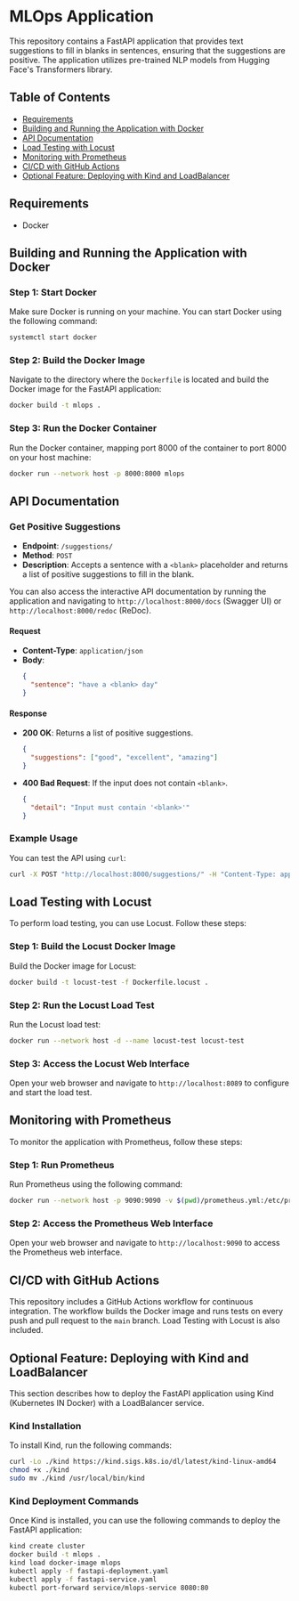 # MLOps Application

This repository contains a FastAPI application that provides text suggestions to fill in blanks in sentences, ensuring that the suggestions are positive. The application utilizes pre-trained NLP models from Hugging Face's Transformers library.

## Table of Contents

- [Requirements](#requirements)
- [Building and Running the Application with Docker](#building-and-running-the-application-with-docker)
- [API Documentation](#api-documentation)
- [Load Testing with Locust](#load-testing-with-locust)
- [Monitoring with Prometheus](#monitoring-with-prometheus)
- [CI/CD with GitHub Actions](#cicd-with-github-actions)
- [Optional Feature: Deploying with Kind and LoadBalancer](#optional-feature-deploying-with-kind-and-loadbalancer)

## Requirements

- Docker

## Building and Running the Application with Docker

### Step 1: Start Docker

Make sure Docker is running on your machine. You can start Docker using the following command:

```bash
systemctl start docker
```

### Step 2: Build the Docker Image

Navigate to the directory where the `Dockerfile` is located and build the Docker image for the FastAPI application:

```bash
docker build -t mlops .
```

### Step 3: Run the Docker Container

Run the Docker container, mapping port 8000 of the container to port 8000 on your host machine:

```bash
docker run --network host -p 8000:8000 mlops
```
## API Documentation

### Get Positive Suggestions

- **Endpoint**: `/suggestions/`
- **Method**: `POST`
- **Description**: Accepts a sentence with a `<blank>` placeholder and returns a list of positive suggestions to fill in the blank.

You can also access the interactive API documentation by running the application and navigating to
`http://localhost:8000/docs` (Swagger UI) or `http://localhost:8000/redoc` (ReDoc).

#### Request

- **Content-Type**: `application/json`
- **Body**:
    ```json
    {
      "sentence": "have a <blank> day"
    }
    ```

#### Response

- **200 OK**: Returns a list of positive suggestions.
    ```json
    {
      "suggestions": ["good", "excellent", "amazing"]
    }
    ```
- **400 Bad Request**: If the input does not contain `<blank>`.
    ```json
    {
      "detail": "Input must contain '<blank>'"
    }
    ```

### Example Usage

You can test the API using `curl`:

```bash
curl -X POST "http://localhost:8000/suggestions/" -H "Content-Type: application/json" -d '{"sentence": "have a <blank> day"}'
```

## Load Testing with Locust

To perform load testing, you can use Locust. Follow these steps:

### Step 1: Build the Locust Docker Image

Build the Docker image for Locust:

```bash
docker build -t locust-test -f Dockerfile.locust .
```

### Step 2: Run the Locust Load Test

Run the Locust load test:

```bash
docker run --network host -d --name locust-test locust-test
```

### Step 3: Access the Locust Web Interface

Open your web browser and navigate to `http://localhost:8089` to configure and start the load test.

## Monitoring with Prometheus

To monitor the application with Prometheus, follow these steps:

### Step 1: Run Prometheus

Run Prometheus using the following command:

```bash
docker run --network host -p 9090:9090 -v $(pwd)/prometheus.yml:/etc/prometheus/prometheus.yml prom/prometheus
```

### Step 2: Access the Prometheus Web Interface

Open your web browser and navigate to `http://localhost:9090` to access the Prometheus web interface.

## CI/CD with GitHub Actions

This repository includes a GitHub Actions workflow for continuous integration. The workflow builds the Docker image and runs tests on every push and pull request to the `main` branch. Load Testing with Locust is also included.

## Optional Feature: Deploying with Kind and LoadBalancer

This section describes how to deploy the FastAPI application using Kind (Kubernetes IN Docker) with a LoadBalancer service.

### Kind Installation

To install Kind, run the following commands:

```bash
curl -Lo ./kind https://kind.sigs.k8s.io/dl/latest/kind-linux-amd64
chmod +x ./kind
sudo mv ./kind /usr/local/bin/kind
```

### Kind Deployment Commands

Once Kind is installed, you can use the following commands to deploy the FastAPI application:

```bash
kind create cluster
docker build -t mlops .
kind load docker-image mlops
kubectl apply -f fastapi-deployment.yaml
kubectl apply -f fastapi-service.yaml
kubectl port-forward service/mlops-service 8080:80
```
